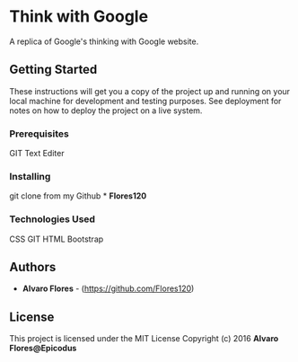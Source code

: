 # Think with Google

A replica of Google's thinking with Google website.

## Getting Started

These instructions will get you a copy of the project up and running on your local machine for development and testing purposes. See deployment for notes on how to deploy the project on a live system.

### Prerequisites
  GIT
  Text Editer

### Installing

  git clone from my Github * **Flores120**

### Technologies Used
  CSS
  GIT
  HTML
  Bootstrap

## Authors

* **Alvaro Flores** - (https://github.com/Flores120)


## License

This project is licensed under the MIT License
Copyright (c) 2016 **Alvaro Flores@Epicodus**
